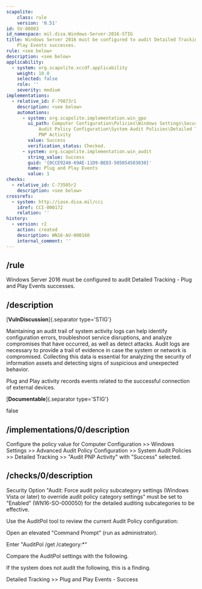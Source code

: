 ```yaml
---
scapolite:
    class: rule
    version: '0.51'
id: SV-88083
id_namespace: mil.disa.Windows-Server-2016-STIG
title: Windows Server 2016 must be configured to audit Detailed Tracking - Plug and
    Play Events successes.
rule: <see below>
description: <see below>
applicability:
  - system: org.scapolite.xccdf.applicability
    weight: 10.0
    selected: false
    role: ''
    severity: medium
implementations:
  - relative_id: F-79873r1
    description: <see below>
    automations:
      - system: org.scapolite.implementation.win_gpo
        ui_path: Computer Configuration\Policies\Windows Settings\Security Settings\Advanced
            Audit Policy Configuration\System Audit Policies\Detailed Tracking\Audit
            PNP Activity
        value: Success
        verification_status: Checked.
      - system: org.scapolite.implementation.win_audit
        string_value: Success
        guid: '{0CCE9248-69AE-11D9-BED3-505054503030}'
        name: Plug and Play Events
        value: 1
checks:
  - relative_id: C-73505r2
    description: <see below>
crossrefs:
  - system: http://iase.disa.mil/cci
    idref: CCI-000172
    relation: ''
history:
  - version: r2
    action: created
    description: WN16-AU-000160
    internal_comment: ''
---
```



## /rule

Windows Server 2016 must be configured to audit Detailed Tracking - Plug and Play Events successes.

## /description

[**VulnDiscussion**]{.separator type='STIG'}

Maintaining an audit trail of system activity logs can help identify configuration errors, troubleshoot service disruptions, and analyze compromises that have occurred, as well as detect attacks. Audit logs are necessary to provide a trail of evidence in case the system or network is compromised. Collecting this data is essential for analyzing the security of information assets and detecting signs of suspicious and unexpected behavior.

Plug and Play activity records events related to the successful connection of external devices.

[**Documentable**]{.separator type='STIG'}

false

## /implementations/0/description

Configure the policy value for Computer Configuration >> Windows Settings >> Advanced Audit Policy Configuration >> System Audit Policies >> Detailed Tracking >> "Audit PNP Activity" with "Success" selected.

## /checks/0/description

Security Option "Audit: Force audit policy subcategory settings (Windows Vista or later) to override audit policy category settings" must be set to "Enabled" (WN16-SO-000050) for the detailed auditing subcategories to be effective.

Use the AuditPol tool to review the current Audit Policy configuration:

Open an elevated "Command Prompt" (run as administrator).

Enter "AuditPol /get /category:*"

Compare the AuditPol settings with the following.

If the system does not audit the following, this is a finding.

Detailed Tracking >> Plug and Play Events - Success
